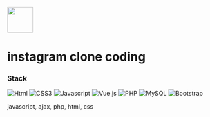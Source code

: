 <img height="60" width="60" src="https://cdn.jsdelivr.net/npm/simple-icons@v9/icons/instagram.svg" /><br>

# instagram clone coding
### Stack 
<img alt="Html" src ="https://img.shields.io/badge/HTML5-E34F26.svg?&style=Flat-square&logo=HTML5&logoColor=white"/> <img alt="CSS3" src ="https://img.shields.io/badge/CSS3-1572B6.svg?&style=Flat-square&logo=CSS3&logoColor=white"/> <img alt="Javascript" src ="https://img.shields.io/badge/Javascript-F7DF1E.svg?&style=Flat-square&logo=Javascript&logoColor=white"/> <img alt="Vue.js" src ="https://img.shields.io/badge/Vue.js-4FC08D.svg?&style=Flat-square&logo=Vue.js&logoColor=white"/>
<img alt="PHP" src ="https://img.shields.io/badge/PHP-777BB4.svg?&style=Flat-square&logo=PHP&logoColor=white"/> <img alt="MySQL" src ="https://img.shields.io/badge/MySQL-4479A1.svg?&style=Flat-square&logo=MySQL&logoColor=white"/> <img alt="Bootstrap" src ="https://img.shields.io/badge/Bootstrap-7952B3.svg?&style=Flat-square&logo=Bootstrap&logoColor=white"/>   



javascript, ajax, php, html, css

